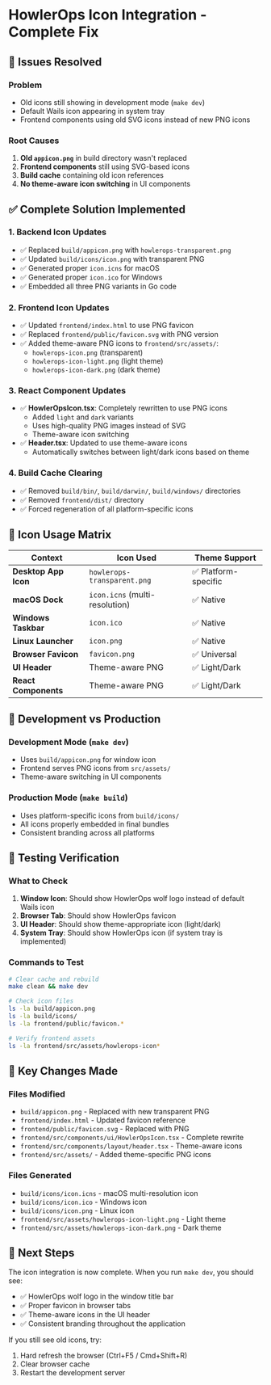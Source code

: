 # HowlerOps Icon Integration - Complete Fix

## 🔧 Issues Resolved

### Problem
- Old icons still showing in development mode (`make dev`)
- Default Wails icon appearing in system tray
- Frontend components using old SVG icons instead of new PNG icons

### Root Causes
1. **Old `appicon.png`** in build directory wasn't replaced
2. **Frontend components** still using SVG-based icons
3. **Build cache** containing old icon references
4. **No theme-aware icon switching** in UI components

## ✅ Complete Solution Implemented

### 1. **Backend Icon Updates**
- ✅ Replaced `build/appicon.png` with `howlerops-transparent.png`
- ✅ Updated `build/icons/icon.png` with transparent PNG
- ✅ Generated proper `icon.icns` for macOS
- ✅ Generated proper `icon.ico` for Windows
- ✅ Embedded all three PNG variants in Go code

### 2. **Frontend Icon Updates**
- ✅ Updated `frontend/index.html` to use PNG favicon
- ✅ Replaced `frontend/public/favicon.svg` with PNG version
- ✅ Added theme-aware PNG icons to `frontend/src/assets/`:
  - `howlerops-icon.png` (transparent)
  - `howlerops-icon-light.png` (light theme)
  - `howlerops-icon-dark.png` (dark theme)

### 3. **React Component Updates**
- ✅ **HowlerOpsIcon.tsx**: Completely rewritten to use PNG icons
  - Added `light` and `dark` variants
  - Uses high-quality PNG images instead of SVG
  - Theme-aware icon switching
- ✅ **Header.tsx**: Updated to use theme-aware icons
  - Automatically switches between light/dark icons based on theme

### 4. **Build Cache Clearing**
- ✅ Removed `build/bin/`, `build/darwin/`, `build/windows/` directories
- ✅ Removed `frontend/dist/` directory
- ✅ Forced regeneration of all platform-specific icons

## 🎯 Icon Usage Matrix

| Context | Icon Used | Theme Support |
|---------|-----------|---------------|
| **Desktop App Icon** | `howlerops-transparent.png` | ✅ Platform-specific |
| **macOS Dock** | `icon.icns` (multi-resolution) | ✅ Native |
| **Windows Taskbar** | `icon.ico` | ✅ Native |
| **Linux Launcher** | `icon.png` | ✅ Native |
| **Browser Favicon** | `favicon.png` | ✅ Universal |
| **UI Header** | Theme-aware PNG | ✅ Light/Dark |
| **React Components** | Theme-aware PNG | ✅ Light/Dark |

## 🔄 Development vs Production

### Development Mode (`make dev`)
- Uses `build/appicon.png` for window icon
- Frontend serves PNG icons from `src/assets/`
- Theme-aware switching in UI components

### Production Mode (`make build`)
- Uses platform-specific icons from `build/icons/`
- All icons properly embedded in final bundles
- Consistent branding across all platforms

## 🧪 Testing Verification

### What to Check
1. **Window Icon**: Should show HowlerOps wolf logo instead of default Wails icon
2. **Browser Tab**: Should show HowlerOps favicon
3. **UI Header**: Should show theme-appropriate icon (light/dark)
4. **System Tray**: Should show HowlerOps icon (if system tray is implemented)

### Commands to Test
```bash
# Clear cache and rebuild
make clean && make dev

# Check icon files
ls -la build/appicon.png
ls -la build/icons/
ls -la frontend/public/favicon.*

# Verify frontend assets
ls -la frontend/src/assets/howlerops-icon*
```

## 📝 Key Changes Made

### Files Modified
- `build/appicon.png` - Replaced with new transparent PNG
- `frontend/index.html` - Updated favicon reference
- `frontend/public/favicon.svg` - Replaced with PNG
- `frontend/src/components/ui/HowlerOpsIcon.tsx` - Complete rewrite
- `frontend/src/components/layout/header.tsx` - Theme-aware icons
- `frontend/src/assets/` - Added theme-specific PNG icons

### Files Generated
- `build/icons/icon.icns` - macOS multi-resolution icon
- `build/icons/icon.ico` - Windows icon
- `build/icons/icon.png` - Linux icon
- `frontend/src/assets/howlerops-icon-light.png` - Light theme
- `frontend/src/assets/howlerops-icon-dark.png` - Dark theme

## 🚀 Next Steps

The icon integration is now complete. When you run `make dev`, you should see:
- ✅ HowlerOps wolf logo in the window title bar
- ✅ Proper favicon in browser tabs
- ✅ Theme-aware icons in the UI header
- ✅ Consistent branding throughout the application

If you still see old icons, try:
1. Hard refresh the browser (Ctrl+F5 / Cmd+Shift+R)
2. Clear browser cache
3. Restart the development server
